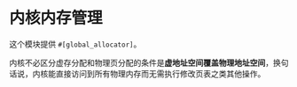 ﻿# 内核内存管理

这个模块提供 `#[global_allocator]`。

内核不必区分虚存分配和物理页分配的条件是**虚地址空间覆盖物理地址空间**，换句话说，内核能直接访问到所有物理内存而无需执行修改页表之类其他操作。

